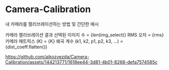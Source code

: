 # Camera-Calibration
내 카메라를 캘리브레이션하는 방법 및 간단한 예시


카메라 캘리브레이션 결과
선택된 이미지 수 = {len(img_select)}
RMS 오차 = {rms}
카메라 매트릭스 (K) = {K}
왜곡 계수 (k1, k2, p1, p2, k3, ...) = {dist_coeff.flatten()}




https://github.com/aikozvezda/Camera-Calibration/assets/144213771/1618ee44-3d81-4b01-8268-defa7574585c

